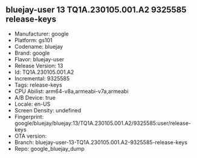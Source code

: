 ## bluejay-user 13 TQ1A.230105.001.A2 9325585 release-keys
- Manufacturer: google
- Platform: gs101
- Codename: bluejay
- Brand: google
- Flavor: bluejay-user
- Release Version: 13
- Id: TQ1A.230105.001.A2
- Incremental: 9325585
- Tags: release-keys
- CPU Abilist: arm64-v8a,armeabi-v7a,armeabi
- A/B Device: true
- Locale: en-US
- Screen Density: undefined
- Fingerprint: google/bluejay/bluejay:13/TQ1A.230105.001.A2/9325585:user/release-keys
- OTA version: 
- Branch: bluejay-user-13-TQ1A.230105.001.A2-9325585-release-keys
- Repo: google_bluejay_dump

